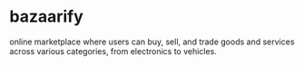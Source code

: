 # bazaarify
 online marketplace where users can buy, sell, and trade goods and services across various categories, from electronics to vehicles.
